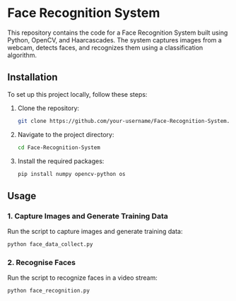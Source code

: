 # Face Recognition System

This repository contains the code for a Face Recognition System built using Python, OpenCV, and Haarcascades. The system captures images from a webcam, detects faces, and recognizes them using a classification algorithm.

## Installation

To set up this project locally, follow these steps:

1. Clone the repository:
    ```bash
    git clone https://github.com/your-username/Face-Recognition-System.git
    ```
2. Navigate to the project directory:
    ```bash
    cd Face-Recognition-System
    ```
3. Install the required packages:
    ```bash
    pip install numpy opencv-python os
    ```

## Usage

### 1. Capture Images and Generate Training Data

Run the script to capture images and generate training data:

```bash
python face_data_collect.py
```

### 2. Recognise Faces

Run the script to recognize faces in a video stream:

```bash
python face_recognition.py
```
